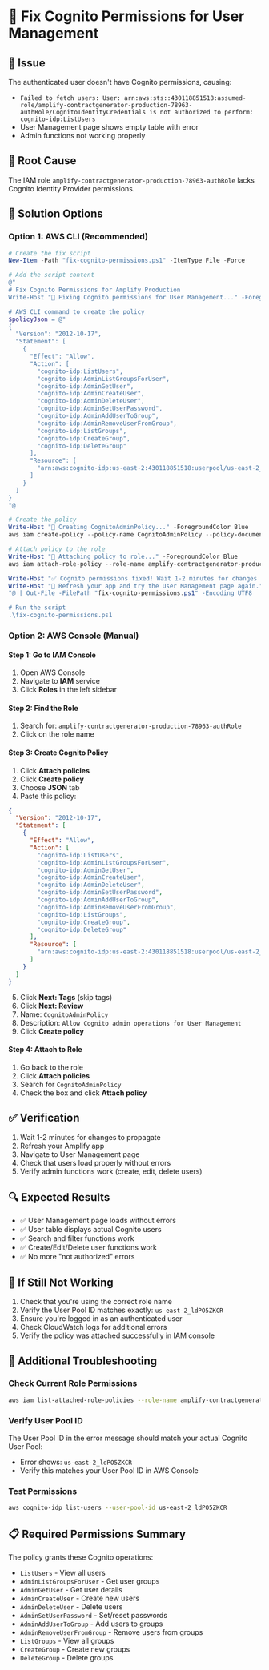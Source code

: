 # 🔧 Fix Cognito Permissions for User Management

## 🚨 **Issue**
The authenticated user doesn't have Cognito permissions, causing:
- `Failed to fetch users: User: arn:aws:sts::430118851518:assumed-role/amplify-contractgenerator-production-78963-authRole/CognitoIdentityCredentials is not authorized to perform: cognito-idp:ListUsers`
- User Management page shows empty table with error
- Admin functions not working properly

## 🎯 **Root Cause**
The IAM role `amplify-contractgenerator-production-78963-authRole` lacks Cognito Identity Provider permissions.

## 🔧 **Solution Options**

### **Option 1: AWS CLI (Recommended)**
```powershell
# Create the fix script
New-Item -Path "fix-cognito-permissions.ps1" -ItemType File -Force

# Add the script content
@"
# Fix Cognito Permissions for Amplify Production
Write-Host "🔧 Fixing Cognito permissions for User Management..." -ForegroundColor Yellow

# AWS CLI command to create the policy
$policyJson = @"
{
  "Version": "2012-10-17",
  "Statement": [
    {
      "Effect": "Allow",
      "Action": [
        "cognito-idp:ListUsers",
        "cognito-idp:AdminListGroupsForUser",
        "cognito-idp:AdminGetUser",
        "cognito-idp:AdminCreateUser",
        "cognito-idp:AdminDeleteUser",
        "cognito-idp:AdminSetUserPassword",
        "cognito-idp:AdminAddUserToGroup",
        "cognito-idp:AdminRemoveUserFromGroup",
        "cognito-idp:ListGroups",
        "cognito-idp:CreateGroup",
        "cognito-idp:DeleteGroup"
      ],
      "Resource": [
        "arn:aws:cognito-idp:us-east-2:430118851518:userpool/us-east-2_ldPO5ZKCR"
      ]
    }
  ]
}
"@

# Create the policy
Write-Host "📝 Creating CognitoAdminPolicy..." -ForegroundColor Blue
aws iam create-policy --policy-name CognitoAdminPolicy --policy-document "$policyJson" --description "Allow Cognito admin operations for User Management"

# Attach policy to the role
Write-Host "🔗 Attaching policy to role..." -ForegroundColor Blue
aws iam attach-role-policy --role-name amplify-contractgenerator-production-78963-authRole --policy-arn arn:aws:iam::430118851518:policy/CognitoAdminPolicy

Write-Host "✅ Cognito permissions fixed! Wait 1-2 minutes for changes to propagate." -ForegroundColor Green
Write-Host "🔄 Refresh your app and try the User Management page again." -ForegroundColor Cyan
"@ | Out-File -FilePath "fix-cognito-permissions.ps1" -Encoding UTF8

# Run the script
.\fix-cognito-permissions.ps1
```

### **Option 2: AWS Console (Manual)**

#### **Step 1: Go to IAM Console**
1. Open AWS Console
2. Navigate to **IAM** service
3. Click **Roles** in the left sidebar

#### **Step 2: Find the Role**
1. Search for: `amplify-contractgenerator-production-78963-authRole`
2. Click on the role name

#### **Step 3: Create Cognito Policy**
1. Click **Attach policies**
2. Click **Create policy**
3. Choose **JSON** tab
4. Paste this policy:

```json
{
  "Version": "2012-10-17",
  "Statement": [
    {
      "Effect": "Allow",
      "Action": [
        "cognito-idp:ListUsers",
        "cognito-idp:AdminListGroupsForUser",
        "cognito-idp:AdminGetUser",
        "cognito-idp:AdminCreateUser",
        "cognito-idp:AdminDeleteUser",
        "cognito-idp:AdminSetUserPassword",
        "cognito-idp:AdminAddUserToGroup",
        "cognito-idp:AdminRemoveUserFromGroup",
        "cognito-idp:ListGroups",
        "cognito-idp:CreateGroup",
        "cognito-idp:DeleteGroup"
      ],
      "Resource": [
        "arn:aws:cognito-idp:us-east-2:430118851518:userpool/us-east-2_ldPO5ZKCR"
      ]
    }
  ]
}
```

5. Click **Next: Tags** (skip tags)
6. Click **Next: Review**
7. Name: `CognitoAdminPolicy`
8. Description: `Allow Cognito admin operations for User Management`
9. Click **Create policy**

#### **Step 4: Attach to Role**
1. Go back to the role
2. Click **Attach policies**
3. Search for `CognitoAdminPolicy`
4. Check the box and click **Attach policy**

## ✅ **Verification**
1. Wait 1-2 minutes for changes to propagate
2. Refresh your Amplify app
3. Navigate to User Management page
4. Check that users load properly without errors
5. Verify admin functions work (create, edit, delete users)

## 🔍 **Expected Results**
- ✅ User Management page loads without errors
- ✅ User table displays actual Cognito users
- ✅ Search and filter functions work
- ✅ Create/Edit/Delete user functions work
- ✅ No more "not authorized" errors

## 🚨 **If Still Not Working**
1. Check that you're using the correct role name
2. Verify the User Pool ID matches exactly: `us-east-2_ldPO5ZKCR`
3. Ensure you're logged in as an authenticated user
4. Check CloudWatch logs for additional errors
5. Verify the policy was attached successfully in IAM console

## 🔧 **Additional Troubleshooting**

### **Check Current Role Permissions**
```bash
aws iam list-attached-role-policies --role-name amplify-contractgenerator-production-78963-authRole
```

### **Verify User Pool ID**
The User Pool ID in the error message should match your actual Cognito User Pool:
- Error shows: `us-east-2_ldPO5ZKCR`
- Verify this matches your User Pool ID in AWS Console

### **Test Permissions**
```bash
aws cognito-idp list-users --user-pool-id us-east-2_ldPO5ZKCR
```

## 📋 **Required Permissions Summary**
The policy grants these Cognito operations:
- `ListUsers` - View all users
- `AdminListGroupsForUser` - Get user groups
- `AdminGetUser` - Get user details
- `AdminCreateUser` - Create new users
- `AdminDeleteUser` - Delete users
- `AdminSetUserPassword` - Set/reset passwords
- `AdminAddUserToGroup` - Add users to groups
- `AdminRemoveUserFromGroup` - Remove users from groups
- `ListGroups` - View all groups
- `CreateGroup` - Create new groups
- `DeleteGroup` - Delete groups 